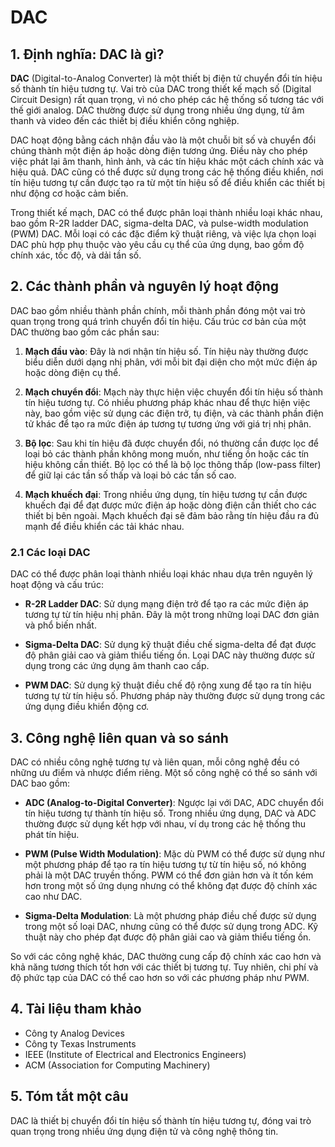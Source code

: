 # DAC

## 1. Định nghĩa: **DAC** là gì?
**DAC** (Digital-to-Analog Converter) là một thiết bị điện tử chuyển đổi tín hiệu số thành tín hiệu tương tự. Vai trò của DAC trong thiết kế mạch số (Digital Circuit Design) rất quan trọng, vì nó cho phép các hệ thống số tương tác với thế giới analog. DAC thường được sử dụng trong nhiều ứng dụng, từ âm thanh và video đến các thiết bị điều khiển công nghiệp. 

DAC hoạt động bằng cách nhận đầu vào là một chuỗi bit số và chuyển đổi chúng thành một điện áp hoặc dòng điện tương ứng. Điều này cho phép việc phát lại âm thanh, hình ảnh, và các tín hiệu khác một cách chính xác và hiệu quả. DAC cũng có thể được sử dụng trong các hệ thống điều khiển, nơi tín hiệu tương tự cần được tạo ra từ một tín hiệu số để điều khiển các thiết bị như động cơ hoặc cảm biến.

Trong thiết kế mạch, DAC có thể được phân loại thành nhiều loại khác nhau, bao gồm R-2R ladder DAC, sigma-delta DAC, và pulse-width modulation (PWM) DAC. Mỗi loại có các đặc điểm kỹ thuật riêng, và việc lựa chọn loại DAC phù hợp phụ thuộc vào yêu cầu cụ thể của ứng dụng, bao gồm độ chính xác, tốc độ, và dải tần số.

## 2. Các thành phần và nguyên lý hoạt động
DAC bao gồm nhiều thành phần chính, mỗi thành phần đóng một vai trò quan trọng trong quá trình chuyển đổi tín hiệu. Cấu trúc cơ bản của một DAC thường bao gồm các phần sau:

1. **Mạch đầu vào**: Đây là nơi nhận tín hiệu số. Tín hiệu này thường được biểu diễn dưới dạng nhị phân, với mỗi bit đại diện cho một mức điện áp hoặc dòng điện cụ thể.

2. **Mạch chuyển đổi**: Mạch này thực hiện việc chuyển đổi tín hiệu số thành tín hiệu tương tự. Có nhiều phương pháp khác nhau để thực hiện việc này, bao gồm việc sử dụng các điện trở, tụ điện, và các thành phần điện tử khác để tạo ra mức điện áp tương tự tương ứng với giá trị nhị phân.

3. **Bộ lọc**: Sau khi tín hiệu đã được chuyển đổi, nó thường cần được lọc để loại bỏ các thành phần không mong muốn, như tiếng ồn hoặc các tín hiệu không cần thiết. Bộ lọc có thể là bộ lọc thông thấp (low-pass filter) để giữ lại các tần số thấp và loại bỏ các tần số cao.

4. **Mạch khuếch đại**: Trong nhiều ứng dụng, tín hiệu tương tự cần được khuếch đại để đạt được mức điện áp hoặc dòng điện cần thiết cho các thiết bị bên ngoài. Mạch khuếch đại sẽ đảm bảo rằng tín hiệu đầu ra đủ mạnh để điều khiển các tải khác nhau.

### 2.1 Các loại DAC
DAC có thể được phân loại thành nhiều loại khác nhau dựa trên nguyên lý hoạt động và cấu trúc:

- **R-2R Ladder DAC**: Sử dụng mạng điện trở để tạo ra các mức điện áp tương tự từ tín hiệu nhị phân. Đây là một trong những loại DAC đơn giản và phổ biến nhất.

- **Sigma-Delta DAC**: Sử dụng kỹ thuật điều chế sigma-delta để đạt được độ phân giải cao và giảm thiểu tiếng ồn. Loại DAC này thường được sử dụng trong các ứng dụng âm thanh cao cấp.

- **PWM DAC**: Sử dụng kỹ thuật điều chế độ rộng xung để tạo ra tín hiệu tương tự từ tín hiệu số. Phương pháp này thường được sử dụng trong các ứng dụng điều khiển động cơ.

## 3. Công nghệ liên quan và so sánh
DAC có nhiều công nghệ tương tự và liên quan, mỗi công nghệ đều có những ưu điểm và nhược điểm riêng. Một số công nghệ có thể so sánh với DAC bao gồm:

- **ADC (Analog-to-Digital Converter)**: Ngược lại với DAC, ADC chuyển đổi tín hiệu tương tự thành tín hiệu số. Trong nhiều ứng dụng, DAC và ADC thường được sử dụng kết hợp với nhau, ví dụ trong các hệ thống thu phát tín hiệu.

- **PWM (Pulse Width Modulation)**: Mặc dù PWM có thể được sử dụng như một phương pháp để tạo ra tín hiệu tương tự từ tín hiệu số, nó không phải là một DAC truyền thống. PWM có thể đơn giản hơn và ít tốn kém hơn trong một số ứng dụng nhưng có thể không đạt được độ chính xác cao như DAC.

- **Sigma-Delta Modulation**: Là một phương pháp điều chế được sử dụng trong một số loại DAC, nhưng cũng có thể được sử dụng trong ADC. Kỹ thuật này cho phép đạt được độ phân giải cao và giảm thiểu tiếng ồn.

So với các công nghệ khác, DAC thường cung cấp độ chính xác cao hơn và khả năng tương thích tốt hơn với các thiết bị tương tự. Tuy nhiên, chi phí và độ phức tạp của DAC có thể cao hơn so với các phương pháp như PWM.

## 4. Tài liệu tham khảo
- Công ty Analog Devices
- Công ty Texas Instruments
- IEEE (Institute of Electrical and Electronics Engineers)
- ACM (Association for Computing Machinery)

## 5. Tóm tắt một câu
DAC là thiết bị chuyển đổi tín hiệu số thành tín hiệu tương tự, đóng vai trò quan trọng trong nhiều ứng dụng điện tử và công nghệ thông tin.